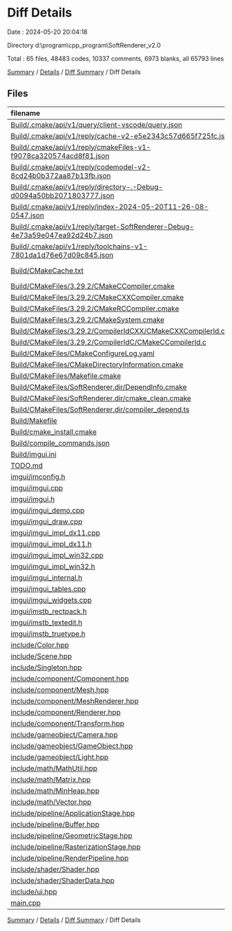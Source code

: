 # Diff Details

Date : 2024-05-20 20:04:18

Directory d:\\program\\cpp_program\\SoftRenderer_v2.0

Total : 65 files,  48483 codes, 10337 comments, 6973 blanks, all 65793 lines

[Summary](results.md) / [Details](details.md) / [Diff Summary](diff.md) / Diff Details

## Files
| filename | language | code | comment | blank | total |
| :--- | :--- | ---: | ---: | ---: | ---: |
| [Build/.cmake/api/v1/query/client-vscode/query.json](/Build/.cmake/api/v1/query/client-vscode/query.json) | JSON | 1 | 0 | 0 | 1 |
| [Build/.cmake/api/v1/reply/cache-v2-e5e2343c57d665f725fc.json](/Build/.cmake/api/v1/reply/cache-v2-e5e2343c57d665f725fc.json) | JSON | 1,339 | 0 | 1 | 1,340 |
| [Build/.cmake/api/v1/reply/cmakeFiles-v1-f9078ca320574acd8f81.json](/Build/.cmake/api/v1/reply/cmakeFiles-v1-f9078ca320574acd8f81.json) | JSON | 165 | 0 | 1 | 166 |
| [Build/.cmake/api/v1/reply/codemodel-v2-8cd24b0b372aa87b13fb.json](/Build/.cmake/api/v1/reply/codemodel-v2-8cd24b0b372aa87b13fb.json) | JSON | 60 | 0 | 1 | 61 |
| [Build/.cmake/api/v1/reply/directory-.-Debug-d0094a50bb2071803777.json](/Build/.cmake/api/v1/reply/directory-.-Debug-d0094a50bb2071803777.json) | JSON | 14 | 0 | 1 | 15 |
| [Build/.cmake/api/v1/reply/index-2024-05-20T11-26-08-0547.json](/Build/.cmake/api/v1/reply/index-2024-05-20T11-26-08-0547.json) | JSON | 132 | 0 | 1 | 133 |
| [Build/.cmake/api/v1/reply/target-SoftRenderer-Debug-4e73a59e047ea92d24b7.json](/Build/.cmake/api/v1/reply/target-SoftRenderer-Debug-4e73a59e047ea92d24b7.json) | JSON | 355 | 0 | 1 | 356 |
| [Build/.cmake/api/v1/reply/toolchains-v1-7801da1d76e67d09c845.json](/Build/.cmake/api/v1/reply/toolchains-v1-7801da1d76e67d09c845.json) | JSON | 136 | 0 | 1 | 137 |
| [Build/CMakeCache.txt](/Build/CMakeCache.txt) | CMake Cache | 340 | 0 | 77 | 417 |
| [Build/CMakeFiles/3.29.2/CMakeCCompiler.cmake](/Build/CMakeFiles/3.29.2/CMakeCCompiler.cmake) | CMake | 63 | 0 | 18 | 81 |
| [Build/CMakeFiles/3.29.2/CMakeCXXCompiler.cmake](/Build/CMakeFiles/3.29.2/CMakeCXXCompiler.cmake) | CMake | 73 | 0 | 20 | 93 |
| [Build/CMakeFiles/3.29.2/CMakeRCCompiler.cmake](/Build/CMakeFiles/3.29.2/CMakeRCCompiler.cmake) | CMake | 6 | 0 | 1 | 7 |
| [Build/CMakeFiles/3.29.2/CMakeSystem.cmake](/Build/CMakeFiles/3.29.2/CMakeSystem.cmake) | CMake | 10 | 0 | 6 | 16 |
| [Build/CMakeFiles/3.29.2/CompilerIdCXX/CMakeCXXCompilerId.cpp](/Build/CMakeFiles/3.29.2/CompilerIdCXX/CMakeCXXCompilerId.cpp) | C++ | 667 | 62 | 150 | 879 |
| [Build/CMakeFiles/3.29.2/CompilerIdC/CMakeCCompilerId.c](/Build/CMakeFiles/3.29.2/CompilerIdC/CMakeCCompilerId.c) | C | 682 | 61 | 153 | 896 |
| [Build/CMakeFiles/CMakeConfigureLog.yaml](/Build/CMakeFiles/CMakeConfigureLog.yaml) | YAML | 601 | 4 | 28 | 633 |
| [Build/CMakeFiles/CMakeDirectoryInformation.cmake](/Build/CMakeFiles/CMakeDirectoryInformation.cmake) | CMake | 12 | 0 | 5 | 17 |
| [Build/CMakeFiles/Makefile.cmake](/Build/CMakeFiles/Makefile.cmake) | CMake | 48 | 0 | 6 | 54 |
| [Build/CMakeFiles/SoftRenderer.dir/DependInfo.cmake](/Build/CMakeFiles/SoftRenderer.dir/DependInfo.cmake) | CMake | 43 | 0 | 7 | 50 |
| [Build/CMakeFiles/SoftRenderer.dir/cmake_clean.cmake](/Build/CMakeFiles/SoftRenderer.dir/cmake_clean.cmake) | CMake | 64 | 0 | 2 | 66 |
| [Build/CMakeFiles/SoftRenderer.dir/compiler_depend.ts](/Build/CMakeFiles/SoftRenderer.dir/compiler_depend.ts) | TypeScript | 2 | 0 | 1 | 3 |
| [Build/Makefile](/Build/Makefile) | Makefile | 555 | 125 | 203 | 883 |
| [Build/cmake_install.cmake](/Build/cmake_install.cmake) | CMake | 42 | 0 | 8 | 50 |
| [Build/compile_commands.json](/Build/compile_commands.json) | JSON | 164 | 0 | 0 | 164 |
| [Build/imgui.ini](/Build/imgui.ini) | Ini | 12 | 0 | 5 | 17 |
| [TODO.md](/TODO.md) | Markdown | 9 | 0 | 2 | 11 |
| [imgui/imconfig.h](/imgui/imconfig.h) | C++ | 1 | 110 | 21 | 132 |
| [imgui/imgui.cpp](/imgui/imgui.cpp) | C++ | 11,313 | 2,880 | 1,599 | 15,792 |
| [imgui/imgui.h](/imgui/imgui.h) | C++ | 2,063 | 959 | 305 | 3,327 |
| [imgui/imgui_demo.cpp](/imgui/imgui_demo.cpp) | C++ | 6,845 | 937 | 786 | 8,568 |
| [imgui/imgui_draw.cpp](/imgui/imgui_draw.cpp) | C++ | 3,669 | 476 | 478 | 4,623 |
| [imgui/imgui_impl_dx11.cpp](/imgui/imgui_impl_dx11.cpp) | C++ | 472 | 76 | 58 | 606 |
| [imgui/imgui_impl_dx11.h](/imgui/imgui_impl_dx11.h) | C++ | 12 | 13 | 8 | 33 |
| [imgui/imgui_impl_win32.cpp](/imgui/imgui_impl_win32.cpp) | C++ | 697 | 148 | 76 | 921 |
| [imgui/imgui_impl_win32.h](/imgui/imgui_impl_win32.h) | C++ | 15 | 28 | 10 | 53 |
| [imgui/imgui_internal.h](/imgui/imgui_internal.h) | C++ | 2,692 | 521 | 374 | 3,587 |
| [imgui/imgui_tables.cpp](/imgui/imgui_tables.cpp) | C++ | 2,962 | 957 | 479 | 4,398 |
| [imgui/imgui_widgets.cpp](/imgui/imgui_widgets.cpp) | C++ | 6,769 | 1,166 | 1,038 | 8,973 |
| [imgui/imstb_rectpack.h](/imgui/imstb_rectpack.h) | C++ | 324 | 229 | 75 | 628 |
| [imgui/imstb_textedit.h](/imgui/imstb_textedit.h) | C++ | 811 | 464 | 167 | 1,442 |
| [imgui/imstb_truetype.h](/imgui/imstb_truetype.h) | C++ | 3,485 | 1,010 | 591 | 5,086 |
| [include/Color.hpp](/include/Color.hpp) | C++ | 19 | 0 | 5 | 24 |
| [include/Scene.hpp](/include/Scene.hpp) | C++ | 20 | 0 | 6 | 26 |
| [include/Singleton.hpp](/include/Singleton.hpp) | C++ | 24 | 0 | 6 | 30 |
| [include/component/Component.hpp](/include/component/Component.hpp) | C++ | 12 | 1 | 5 | 18 |
| [include/component/Mesh.hpp](/include/component/Mesh.hpp) | C++ | 50 | 3 | 13 | 66 |
| [include/component/MeshRenderer.hpp](/include/component/MeshRenderer.hpp) | C++ | 21 | 0 | 9 | 30 |
| [include/component/Renderer.hpp](/include/component/Renderer.hpp) | C++ | 9 | 32 | 4 | 45 |
| [include/component/Transform.hpp](/include/component/Transform.hpp) | C++ | 15 | 0 | 4 | 19 |
| [include/gameobject/Camera.hpp](/include/gameobject/Camera.hpp) | C++ | 14 | 18 | 7 | 39 |
| [include/gameobject/GameObject.hpp](/include/gameobject/GameObject.hpp) | C++ | 38 | 0 | 13 | 51 |
| [include/gameobject/Light.hpp](/include/gameobject/Light.hpp) | C++ | 19 | 0 | 5 | 24 |
| [include/math/MathUtil.hpp](/include/math/MathUtil.hpp) | C++ | 12 | 0 | 9 | 21 |
| [include/math/Matrix.hpp](/include/math/Matrix.hpp) | C++ | 83 | 0 | 15 | 98 |
| [include/math/MinHeap.hpp](/include/math/MinHeap.hpp) | C++ | 22 | 0 | 5 | 27 |
| [include/math/Vector.hpp](/include/math/Vector.hpp) | C++ | 140 | 1 | 27 | 168 |
| [include/pipeline/ApplicationStage.hpp](/include/pipeline/ApplicationStage.hpp) | C++ | 15 | 6 | 4 | 25 |
| [include/pipeline/Buffer.hpp](/include/pipeline/Buffer.hpp) | C++ | 24 | 0 | 9 | 33 |
| [include/pipeline/GeometricStage.hpp](/include/pipeline/GeometricStage.hpp) | C++ | 22 | 5 | 5 | 32 |
| [include/pipeline/RasterizationStage.hpp](/include/pipeline/RasterizationStage.hpp) | C++ | 17 | 4 | 7 | 28 |
| [include/pipeline/RenderPipeline.hpp](/include/pipeline/RenderPipeline.hpp) | C++ | 37 | 0 | 15 | 52 |
| [include/shader/Shader.hpp](/include/shader/Shader.hpp) | C++ | 30 | 0 | 9 | 39 |
| [include/shader/ShaderData.hpp](/include/shader/ShaderData.hpp) | C++ | 55 | 17 | 11 | 83 |
| [include/ui.hpp](/include/ui.hpp) | C++ | 18 | 0 | 2 | 20 |
| [main.cpp](/main.cpp) | C++ | 42 | 24 | 14 | 80 |

[Summary](results.md) / [Details](details.md) / [Diff Summary](diff.md) / Diff Details